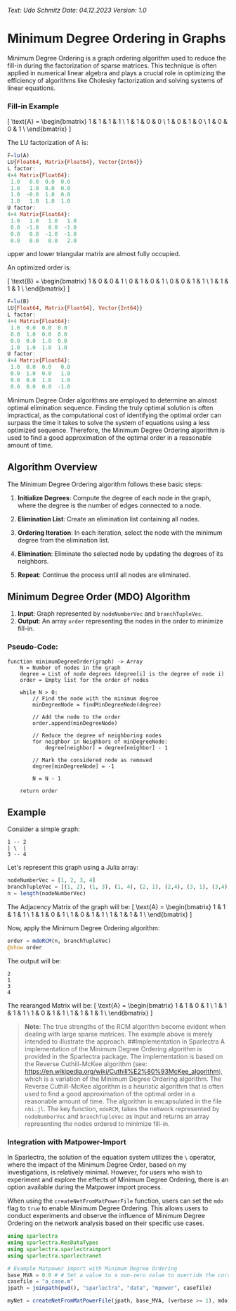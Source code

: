 *Text: Udo Schmitz*
*Date: 04.12.2023*
*Version: 1.0*

# Minimum Degree Ordering in Graphs

Minimum Degree Ordering is a graph ordering algorithm used to reduce the fill-in during the factorization of sparse matrices. This technique is often applied in numerical linear algebra and plays a crucial role in optimizing the efficiency of algorithms like Cholesky factorization and solving systems of linear equations.

### Fill-in Example
\[
\text{A} = \begin{bmatrix}
    1 & 1 & 1 & 1 \\
    1 & 1 & 0 & 0 \\
    1 & 0 & 1 & 0 \\
    1 & 0 & 0 & 1 \\
\end{bmatrix}
\]

The LU factorization of A is:
```Julia
F=lu(A)
LU{Float64, Matrix{Float64}, Vector{Int64}}
L factor:
4×4 Matrix{Float64}:
 1.0   0.0  0.0  0.0
 1.0   1.0  0.0  0.0
 1.0  -0.0  1.0  0.0
 1.0   1.0  1.0  1.0
U factor:
4×4 Matrix{Float64}:
 1.0   1.0   1.0   1.0
 0.0  -1.0   0.0  -1.0
 0.0   0.0  -1.0  -1.0
 0.0   0.0   0.0   2.0
```

upper and lower triangular matrix are almost fully occupied.

An optimized order is:

\[
\text{B} = \begin{bmatrix}
    1 & 0 & 0 & 1 \\
    0 & 1 & 0 & 1 \\
    0 & 0 & 1 & 1 \\
    1 & 1 & 1 & 1 \\
\end{bmatrix}
\]

```Julia
F=lu(B)
LU{Float64, Matrix{Float64}, Vector{Int64}}
L factor:
4×4 Matrix{Float64}:
 1.0  0.0  0.0  0.0
 0.0  1.0  0.0  0.0
 0.0  0.0  1.0  0.0
 1.0  1.0  1.0  1.0
U factor:
4×4 Matrix{Float64}:
 1.0  0.0  0.0   0.0
 0.0  1.0  0.0   1.0
 0.0  0.0  1.0   1.0
 0.0  0.0  0.0  -1.0
```




Minimum Degree Order algorithms are employed to determine an almost optimal elimination sequence. Finding the truly optimal solution is often impractical, as the computational cost of identifying the optimal order can surpass the time it takes to solve the system of equations using a less optimized sequence. Therefore, the Minimum Degree Ordering algorithm is used to find a good approximation of the optimal order in a reasonable amount of time.


## Algorithm Overview

The Minimum Degree Ordering algorithm follows these basic steps:

1. **Initialize Degrees**: Compute the degree of each node in the graph, where the degree is the number of edges connected to a node.

2. **Elimination List**: Create an elimination list containing all nodes.

3. **Ordering Iteration**: In each iteration, select the node with the minimum degree from the elimination list.

4. **Elimination**: Eliminate the selected node by updating the degrees of its neighbors.

5. **Repeat**: Continue the process until all nodes are eliminated.

## Minimum Degree Order (MDO) Algorithm

1. **Input**: Graph represented by `nodeNumberVec` and `branchTupleVec`.
2. **Output**: An array `order` representing the nodes in the order to minimize fill-in.

### Pseudo-Code:

```plaintext
function minimumDegreeOrder(graph) -> Array
    N = Number of nodes in the graph
    degree = List of node degrees (degree[i] is the degree of node i)
    order = Empty list for the order of nodes

    while N > 0:
        // Find the node with the minimum degree
        minDegreeNode = findMinDegreeNode(degree)

        // Add the node to the order
        order.append(minDegreeNode)

        // Reduce the degree of neighboring nodes
        for neighbor in Neighbors of minDegreeNode:
            degree[neighbor] = degree[neighbor] - 1

        // Mark the considered node as removed
        degree[minDegreeNode] = -1

        N = N - 1

    return order
```
## Example

Consider a simple graph:

    1 -- 2
    | \  | 
    3 -- 4

Let's represent this graph using a Julia array:

```julia
nodeNumberVec = [1, 2, 3, 4]
branchTupleVec = [(1, 2), (1, 3), (1, 4), (2, 1), (2,4), (3, 1), (3,4), (4, 1), (4,3), (4,2)]
n = length(nodeNumberVec)
```
The Adjacency Matrix of the graph will be:
\[
\text{A} = \begin{bmatrix}
    1 & 1 & 1 & 1 \\
    1 & 1 & 0 & 1 \\
    1 & 0 & 1 & 1 \\
    1 & 1 & 1 & 1 \\
\end{bmatrix}
\]

Now, apply the Minimum Degree Ordering algorithm:
```julia
order = mdoRCM(n, branchTupleVec)
@show order
```
The output will be:
```plaintext
2
1
3
4
```
The rearanged Matrix will be:
\[
\text{A} = \begin{bmatrix}
    1 & 1 & 0 & 1 \\
    1 & 1 & 1 & 1 \\
    1 & 0 & 1 & 1 \\
    1 & 1 & 1 & 1 \\
\end{bmatrix}
\]

>**Note**:
The true strengths of the RCM algorithm become evident when dealing with large sparse matrices. The example above is merely intended to illustrate the approach.
##Implementation in Sparlectra
A implementation of the Minimum Degree Ordering algorithm is provided in the Sparlectra package. The implementation is based on the Reverse Cuthill-McKee algorithm (see: https://en.wikipedia.org/wiki/Cuthill%E2%80%93McKee_algorithm), which is a variation of the Minimum Degree Ordering algorithm. The Reverse Cuthill-McKee algorithm is a heuristic algorithm that is often used to find a good approximation of the optimal order in a reasonable amount of time. The algorithm is encapsulated in the file `nbi.jl`. The key function, `mdoRCM`, takes the network represented by `nodeNumberVec` and `branchTupleVec` as input and returns an array representing the nodes ordered to minimize fill-in.

### Integration with Matpower-Import

In Sparlectra, the solution of the equation system utilizes the `\` operator, where the impact of the Minimum Degree Order, based on my investigations, is relatively minimal. However, for users who wish to experiment and explore the effects of Minimum Degree Ordering, there is an option available during the Matpower import process.

When using the `createNetFromMatPowerFile` function, users can set the `mdo` flag to `true` to enable Minimum Degree Ordering. This allows users to conduct experiments and observe the influence of Minimum Degree Ordering on the network analysis based on their specific use cases.

```julia
using sparlectra
using sparlectra.ResDataTypes
using sparlectra.sparlectraimport
using sparlectra.sparlectranet

# Example Matpower import with Minimum Degree Ordering
base_MVA = 0.0 # # Set a value to a non-zero value to override the corresponding value in the case file.
casefile = "a_case.m"
jpath = joinpath(pwd(), "sparlectra", "data", "mpower", casefile)

myNet = createNetFromMatPowerFile(jpath, base_MVA, (verbose >= 1), mdo)
```



